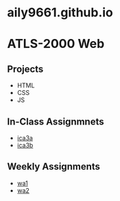 # aily9661.github.io
# ATLS-2000 Web
## Projects
- HTML
- CSS
- JS
## In-Class Assignmnets
- <a href="/ica/ica3a.html">ica3a</a>
- <a href="/ica/ica3b.html">ica3b</a>
## Weekly Assignments
- <a href="/wa/wa1.html">wa1</a>
- <a href="/wa/wa2.html">wa2</a>
